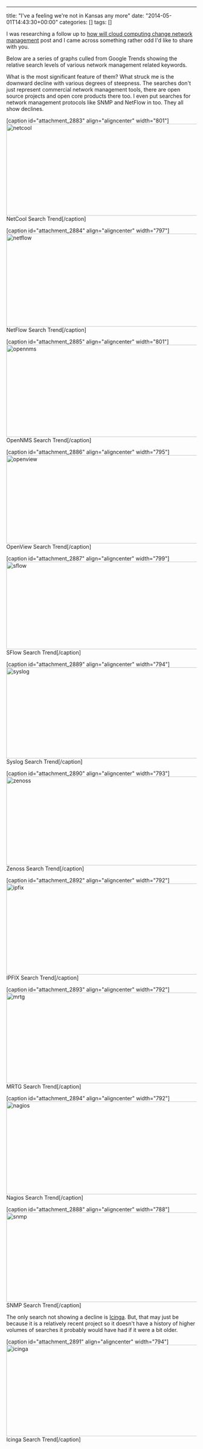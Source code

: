 ---
title: "I've a feeling we're not in Kansas any more"
date: "2014-05-01T14:43:30+00:00"
categories: []
tags: []

I was researching a follow up to <a href="http://techteapot.com/how-will-cloud-computing-change-network-management/">how will cloud computing change network management</a> post and I came across something rather odd I'd like to share with you.

Below are a series of graphs culled from Google Trends showing the relative search levels of various network management related keywords.

What is the most significant feature of them? What struck me is the downward decline with various degrees of steepness. The searches don't just represent commercial network management tools, there are open source projects and open core products there too. I even put searches for network management protocols like SNMP and NetFlow in too. They all show declines.

[caption id="attachment_2883" align="aligncenter" width="801"]<a href="http://techteapot.com/wp-content/uploads/2014/05/netcool.png"><img class="wp-image-2883 size-full" src="http://techteapot.com/wp-content/uploads/2014/05/netcool.png" alt="netcool" width="801" height="242" /></a> NetCool Search Trend[/caption]

[caption id="attachment_2884" align="aligncenter" width="797"]<a href="http://techteapot.com/wp-content/uploads/2014/05/netflow.png"><img class="wp-image-2884 size-full" src="http://techteapot.com/wp-content/uploads/2014/05/netflow.png" alt="netflow" width="797" height="245" /></a> NetFlow Search Trend[/caption]

[caption id="attachment_2885" align="aligncenter" width="801"]<a href="http://techteapot.com/wp-content/uploads/2014/05/opennms.png"><img class="wp-image-2885 size-full" src="http://techteapot.com/wp-content/uploads/2014/05/opennms.png" alt="opennms" width="801" height="243" /></a> OpenNMS Search Trend[/caption]

[caption id="attachment_2886" align="aligncenter" width="795"]<a href="http://techteapot.com/wp-content/uploads/2014/05/openview.png"><img class="wp-image-2886 size-full" src="http://techteapot.com/wp-content/uploads/2014/05/openview.png" alt="openview" width="795" height="233" /></a> OpenView Search Trend[/caption]

[caption id="attachment_2887" align="aligncenter" width="799"]<a href="http://techteapot.com/wp-content/uploads/2014/05/sflow.png"><img class="wp-image-2887 size-full" src="http://techteapot.com/wp-content/uploads/2014/05/sflow.png" alt="sflow" width="799" height="231" /></a> SFlow Search Trend[/caption]

[caption id="attachment_2889" align="aligncenter" width="794"]<a href="http://techteapot.com/wp-content/uploads/2014/05/syslog.png"><img class="wp-image-2889 size-full" src="http://techteapot.com/wp-content/uploads/2014/05/syslog.png" alt="syslog" width="794" height="240" /></a> Syslog Search Trend[/caption]

[caption id="attachment_2890" align="aligncenter" width="793"]<a href="http://techteapot.com/wp-content/uploads/2014/05/zenoss.png"><img class="wp-image-2890 size-full" src="http://techteapot.com/wp-content/uploads/2014/05/zenoss.png" alt="zenoss" width="793" height="234" /></a> Zenoss Search Trend[/caption]

[caption id="attachment_2892" align="aligncenter" width="792"]<a href="http://techteapot.com/wp-content/uploads/2014/05/ipfix.png"><img class="wp-image-2892 size-full" src="http://techteapot.com/wp-content/uploads/2014/05/ipfix.png" alt="ipfix" width="792" height="240" /></a> IPFIX Search Trend[/caption]

[caption id="attachment_2893" align="aligncenter" width="792"]<a href="http://techteapot.com/wp-content/uploads/2014/05/mrtg.png"><img class="wp-image-2893 size-full" src="http://techteapot.com/wp-content/uploads/2014/05/mrtg.png" alt="mrtg" width="792" height="239" /></a> MRTG Search Trend[/caption]

[caption id="attachment_2894" align="aligncenter" width="792"]<a href="http://techteapot.com/wp-content/uploads/2014/05/nagios.png"><img class="wp-image-2894 size-full" src="http://techteapot.com/wp-content/uploads/2014/05/nagios.png" alt="nagios" width="792" height="245" /></a> Nagios Search Trend[/caption]

[caption id="attachment_2888" align="aligncenter" width="788"]<a href="http://techteapot.com/wp-content/uploads/2014/05/snmp.png"><img class="wp-image-2888 size-full" src="http://techteapot.com/wp-content/uploads/2014/05/snmp.png" alt="snmp" width="788" height="236" /></a> SNMP Search Trend[/caption]

The only search not showing a decline is <a href="http://www.icinga.org/">Icinga</a>. But, that may just be because it is a relatively recent project so it doesn't have a history of higher volumes of searches it probably would have had if it were a bit older.

[caption id="attachment_2891" align="aligncenter" width="794"]<a href="http://techteapot.com/wp-content/uploads/2014/05/icinga.png"><img class="wp-image-2891 size-full" src="http://techteapot.com/wp-content/uploads/2014/05/icinga.png" alt="icinga" width="794" height="241" /></a> Icinga Search Trend[/caption]
